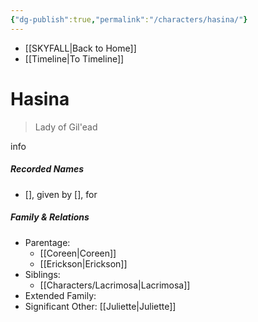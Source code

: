 ```yaml
---
{"dg-publish":true,"permalink":"/characters/hasina/"}
---
```


- [[SKYFALL\|Back to Home]]
- [[Timeline\|To Timeline]]

# Hasina
>Lady of Gil'ead

info

##### Recorded Names
- [], given by [], for 

##### Family & Relations
- Parentage: 
	- [[Coreen\|Coreen]]
	- [[Erickson\|Erickson]]
- Siblings: 
	- [[Characters/Lacrimosa\|Lacrimosa]]
- Extended Family:
- Significant Other: [[Juliette\|Juliette]]